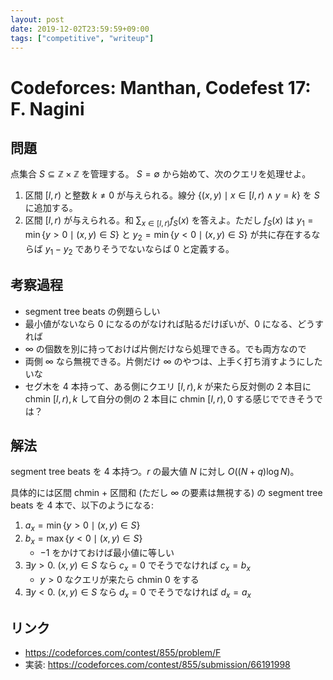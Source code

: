 ```yaml
---
layout: post
date: 2019-12-02T23:59:59+09:00
tags: ["competitive", "writeup"]
---
```


# Codeforces: Manthan, Codefest 17: F. Nagini

## 問題

点集合 $S \subseteq \mathbb{Z} \times \mathbb{Z}$ を管理する。
$S = \emptyset$ から始めて、次のクエリを処理せよ。

1. 区間 $[l, r)$ と整数 $k \ne 0$ が与えられる。線分 $\lbrace (x, y) \mid x \in [l, r) \wedge y = k \rbrace$ を $S$ に追加する。
1. 区間 $[l, r)$ が与えられる。和 $\sum _ {x \in [l, r)} f_S(x)$ を答えよ。ただし $f_S(x)$ は $y_1 = \min \lbrace y \gt 0 \mid (x, y) \in S \rbrace$ と $y_2 = \min \lbrace y \lt 0 \mid (x, y) \in S \rbrace$ が共に存在するならば $y_1 - y_2$ でありそうでないならば $0$ と定義する。

## 考察過程

-   segment tree beats の例題らしい
-   最小値がないなら $0$ になるのがなければ貼るだけぽいが、$0$ になる、どうすれば
-   $\infty$ の個数を別に持っておけば片側だけなら処理できる。でも両方なので
-   両側 $\infty$ なら無視できる。片側だけ $\infty$ のやつは、上手く打ち消すようにしたいな
-   セグ木を $4$ 本持って、ある側にクエリ $[l, r), k$ が来たら反対側の $2$ 本目に chmin $[l, r), k$ して自分の側の $2$ 本目に chmin $[l, r), 0$ する感じでできそうでは？

## 解法

segment tree beats を $4$ 本持つ。$r$ の最大値 $N$ に対し $O((N + q) \log N)$。

具体的には区間 chmin + 区間和 (ただし $\infty$ の要素は無視する) の segment tree beats を $4$ 本で、以下のようになる:

1.  $a_x = \min \lbrace y \gt 0 \mid (x, y) \in S \rbrace$
1.  $b_x = \max \lbrace y \lt 0 \mid (x, y) \in S \rbrace$
    -   $-1$ をかけておけば最小値に等しい
1.  $\exists y \gt 0. ~ (x, y) \in S$ なら $c_x = 0$ でそうでなければ $c_x = b_x$
    -   $y \gt 0$ なクエリが来たら chmin $0$ をする
1.  $\exists y \lt 0. ~ (x, y) \in S$ なら $d_x = 0$ でそうでなければ $d_x = a_x$

## リンク

-   <https://codeforces.com/contest/855/problem/F>
-   実装: <https://codeforces.com/contest/855/submission/66191998>
